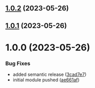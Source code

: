 ## [1.0.2](https://github.com/mBlomsterberg/terraform-github-repository-module/compare/v1.0.1...v1.0.2) (2023-05-26)

## [1.0.1](https://github.com/mBlomsterberg/terraform-github-repository-module/compare/v1.0.0...v1.0.1) (2023-05-26)

# 1.0.0 (2023-05-26)


### Bug Fixes

* added semantic release ([3cad7e7](https://github.com/mBlomsterberg/terraform-github-repository-module/commit/3cad7e738bcc17e3c6169936a9c8e9f8acf58846))
* initial module pushed ([ae661af](https://github.com/mBlomsterberg/terraform-github-repository-module/commit/ae661afaf57d308e70e55fa7044947b9e0331bb1))
